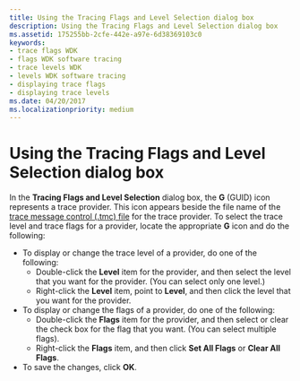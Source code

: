 ```yaml
---
title: Using the Tracing Flags and Level Selection dialog box
description: Using the Tracing Flags and Level Selection dialog box
ms.assetid: 175255bb-2cfe-442e-a97e-6d38369103c0
keywords:
- trace flags WDK
- flags WDK software tracing
- trace levels WDK
- levels WDK software tracing
- displaying trace flags
- displaying trace levels
ms.date: 04/20/2017
ms.localizationpriority: medium
---
```


# Using the Tracing Flags and Level Selection dialog box


In the **Tracing Flags and Level Selection** dialog box, the **G** (GUID) icon represents a trace provider. This icon appears beside the file name of the [trace message control (.tmc) file](trace-message-control-file.md) for the trace provider. To select the trace level and trace flags for a provider, locate the appropriate **G** icon and do the following:

-   To display or change the trace level of a provider, do one of the following:
    -   Double-click the **Level** item for the provider, and then select the level that you want for the provider. (You can select only one level.)
    -   Right-click the **Level** item, point to **Level**, and then click the level that you want for the provider.
-   To display or change the flags of a provider, do one of the following:
    -   Double-click the **Flags** item for the provider, and then select or clear the check box for the flag that you want. (You can select multiple flags).
    -   Right-click the **Flags** item, and then click **Set All Flags** or **Clear All Flags**.
-   To save the changes, click **OK**.

 

 






